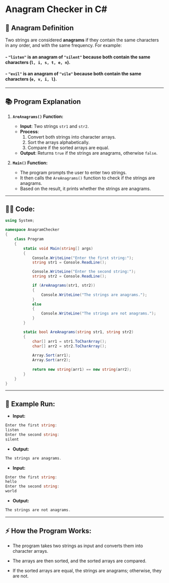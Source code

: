 # Anagram Checker in C#

## 📝 **Anagram Definition**
Two strings are considered **anagrams** if they contain the same characters in any order, and with the same frequency. For example:
  
#### - `"listen"` is an anagram of `"silent"` because both contain the same characters (`l, i, s, t, e, n`).
  
#### - `"evil"` is an anagram of `"vile"` because both contain the same characters (`e, v, i, l`).

---

## 📚 **Program Explanation**

1. **`AreAnagrams()` Function:**
   - **Input**: Two strings `str1` and `str2`.
   - **Process**: 
     1. Convert both strings into character arrays.
     2. Sort the arrays alphabetically.
     3. Compare if the sorted arrays are equal.
   - **Output**: Returns `true` if the strings are anagrams, otherwise `false`.

2. **`Main()` Function:**
   - The program prompts the user to enter two strings.
   - It then calls the `AreAnagrams()` function to check if the strings are anagrams.
   - Based on the result, it prints whether the strings are anagrams.

---

## 🧑‍💻 **Code:**

```csharp
using System;

namespace AnagramChecker
{
    class Program
    {
        static void Main(string[] args)
        {
            Console.WriteLine("Enter the first string:");
            string str1 = Console.ReadLine();

            Console.WriteLine("Enter the second string:");
            string str2 = Console.ReadLine();

            if (AreAnagrams(str1, str2))
            {
                Console.WriteLine("The strings are anagrams.");
            }
            else
            {
                Console.WriteLine("The strings are not anagrams.");
            }
        }

        static bool AreAnagrams(string str1, string str2)
        {
            char[] arr1 = str1.ToCharArray();
            char[] arr2 = str2.ToCharArray();
            
            Array.Sort(arr1);
            Array.Sort(arr2);
            
            return new string(arr1) == new string(arr2);
        }
    }
}
```

---
## 🚀 Example Run:
- **Input:**

```csharp
Enter the first string:
listen
Enter the second string:
silent
```
- **Output:**

```csharp
The strings are anagrams.
```

- **Input:**

```csharp
Enter the first string:
hello
Enter the second string:
world
```

- **Output:**

```csharp
The strings are not anagrams.
```

---
## ⚡ How the Program Works:
- The program takes two strings as input and converts them into character arrays.

- The arrays are then sorted, and the sorted arrays are compared.

- If the sorted arrays are equal, the strings are anagrams; otherwise, they are not.
